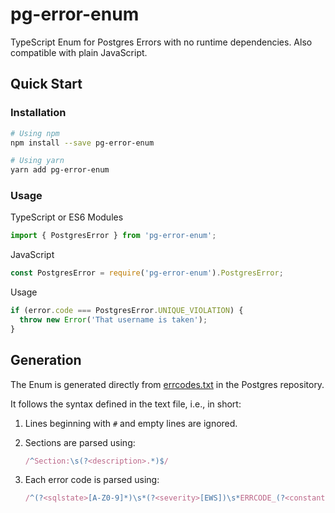 # pg-error-enum

TypeScript Enum for Postgres Errors with no runtime dependencies. Also compatible with plain JavaScript.

## Quick Start

### Installation

```sh
# Using npm
npm install --save pg-error-enum

# Using yarn
yarn add pg-error-enum
```

### Usage

TypeScript or ES6 Modules

```ts
import { PostgresError } from 'pg-error-enum';
```

JavaScript

```js
const PostgresError = require('pg-error-enum').PostgresError;
```

Usage

```ts
if (error.code === PostgresError.UNIQUE_VIOLATION) {
  throw new Error('That username is taken');
}
```

## Generation

The Enum is generated directly from [errcodes.txt](https://github.com/postgres/postgres/blob/master/src/backend/utils/errcodes.txt) in the Postgres repository.

It follows the syntax defined in the text file, i.e., in short:

1. Lines beginning with `#` and empty lines are ignored.

2. Sections are parsed using:

   ```ts
   /^Section:\s(?<description>.*)$/
   ```

3. Each error code is parsed using:

   ```ts
   /^(?<sqlstate>[A-Z0-9]*)\s*(?<severity>[EWS])\s*ERRCODE_(?<constant>[A-Z_]*)\s*(?<code>[a-z_]*)$/
   ```
